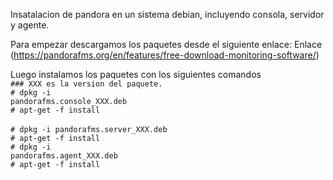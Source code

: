 Insatalacion de pandora en un sistema debian, incluyendo consola, servidor y agente.

Para empezar descargamos los paquetes desde el siguiente enlace: Enlace (https://pandorafms.org/en/features/free-download-monitoring-software/)

Luego instalamos los paquetes con los siguientes comandos <br>
  <code>### XXX es la version del paquete.  </code><br>
  <code># dpkg -i pandorafms.console_XXX.deb  </code><br>
  <code># apt-get -f install  </code><br>
  <code># dpkg -i pandorafms.server_XXX.deb </code><br>
  <code># apt-get -f install </code><br>
  <code># dpkg -i pandorafms.agent_XXX.deb  </code><br>
  <code># apt-get -f install  </code><br>
